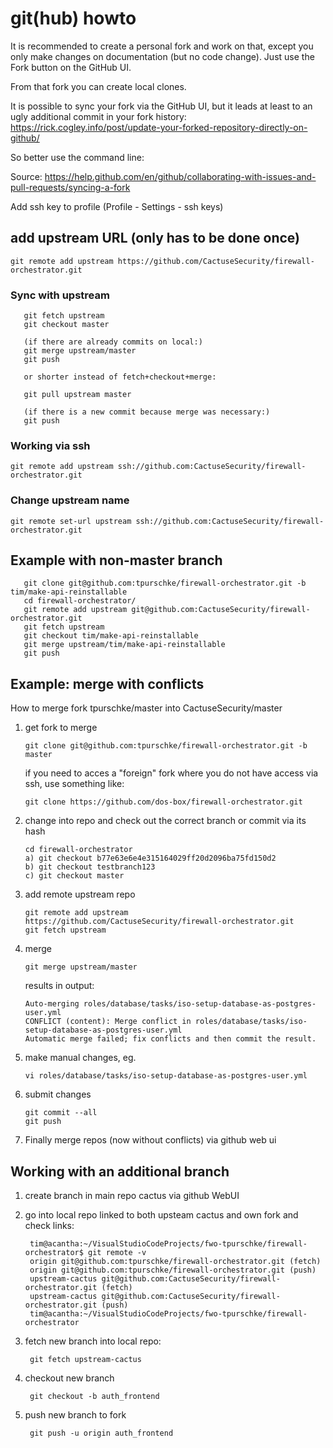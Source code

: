 # git(hub) howto

It is recommended to create a personal fork and work on that, except you only make changes on documentation (but no code change). Just use the Fork button on the GitHub UI.

From that fork you can create local clones.

It is possible to sync your fork via the GitHub UI, but it leads at least to an ugly additional commit in your fork history: <https://rick.cogley.info/post/update-your-forked-repository-directly-on-github/>

So better use the command line:

Source: <https://help.github.com/en/github/collaborating-with-issues-and-pull-requests/syncing-a-fork>

Add ssh key to profile (Profile - Settings - ssh keys)

## add upstream URL (only has to be done once)

    git remote add upstream https://github.com/CactuseSecurity/firewall-orchestrator.git

### Sync with upstream

       git fetch upstream
       git checkout master

       (if there are already commits on local:)
       git merge upstream/master
       git push

       or shorter instead of fetch+checkout+merge:

       git pull upstream master

       (if there is a new commit because merge was necessary:)
       git push

### Working via ssh

    git remote add upstream ssh://github.com:CactuseSecurity/firewall-orchestrator.git

### Change upstream name
    git remote set-url upstream ssh://github.com:CactuseSecurity/firewall-orchestrator.git

## Example with non-master branch

       git clone git@github.com:tpurschke/firewall-orchestrator.git -b tim/make-api-reinstallable
       cd firewall-orchestrator/
       git remote add upstream git@github.com:CactuseSecurity/firewall-orchestrator.git
       git fetch upstream
       git checkout tim/make-api-reinstallable
       git merge upstream/tim/make-api-reinstallable
       git push

## Example: merge with conflicts

How to merge fork tpurschke/master into CactuseSecurity/master

1. get fork to merge

       git clone git@github.com:tpurschke/firewall-orchestrator.git -b master

   if you need to acces a "foreign" fork where you do not have access via ssh, use something like:

       git clone https://github.com/dos-box/firewall-orchestrator.git

2. change into repo and check out the correct branch or commit via its hash

       cd firewall-orchestrator
       a) git checkout b77e63e6e4e315164029ff20d2096ba75fd150d2
       b) git checkout testbranch123
       c) git checkout master

3. add remote upstream repo

       git remote add upstream https://github.com/CactuseSecurity/firewall-orchestrator.git
       git fetch upstream

4. merge

       git merge upstream/master

    results in output:

       Auto-merging roles/database/tasks/iso-setup-database-as-postgres-user.yml
       CONFLICT (content): Merge conflict in roles/database/tasks/iso-setup-database-as-postgres-user.yml
       Automatic merge failed; fix conflicts and then commit the result.

5. make manual changes, eg.

       vi roles/database/tasks/iso-setup-database-as-postgres-user.yml

6. submit changes

       git commit --all
       git push

7. Finally merge repos (now without conflicts) via github web ui

## Working with an additional branch
1. create branch in main repo cactus via github WebUI
2. go into local repo linked to both upsteam cactus and own fork and check links:

        tim@acantha:~/VisualStudioCodeProjects/fwo-tpurschke/firewall-orchestrator$ git remote -v
        origin git@github.com:tpurschke/firewall-orchestrator.git (fetch)
        origin git@github.com:tpurschke/firewall-orchestrator.git (push)
        upstream-cactus git@github.com:CactuseSecurity/firewall-orchestrator.git (fetch)
        upstream-cactus git@github.com:CactuseSecurity/firewall-orchestrator.git (push)
        tim@acantha:~/VisualStudioCodeProjects/fwo-tpurschke/firewall-orchestrator

3. fetch new branch into local repo:

        git fetch upstream-cactus

4. checkout new branch

        git checkout -b auth_frontend

5. push new branch to fork

        git push -u origin auth_frontend
